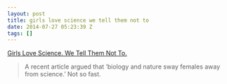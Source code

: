 ```yaml
---
layout: post
title: girls love science we tell them not to
date: 2014-07-27 05:23:39 Z
tags: []
---
```

[Girls Love Science. We Tell Them Not To.](http://www.thedailybeast.com/articles/2014/07/17/girls-love-science-we-tell-them-not-to.html)

> A recent article argued that ‘biology and nature sway females away from science.’ Not so fast.
